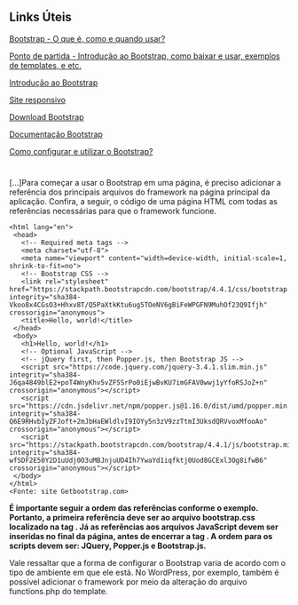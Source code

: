 ## Links Úteis 

[Bootstrap - O que é, como e quando usar?](https://www.alura.com.br/artigos/bootstrap?gclid=Cj0KCQjwgMqSBhDCARIsAIIVN1XGDaCl-uOGXpvsPMKDWBWSUtJk3gOIqc4d0RvzMCjP-Kiu3AUXdu4aArDWEALw_wcB)

[Ponto de partida - Introdução ao Bootstrap, como baixar e usar, exemplos de templates, e etc.](https://getbootstrap.com.br/docs/3.3/getting-started/)

[Introdução ao Bootstrap](https://www.devmedia.com.br/guia/bootstrap/38150#:~:text=Introdu%C3%A7%C3%A3o,aos%20diferentes%20tamanhos%20de%20tela.)

[Site responsivo](https://www.sebrae.com.br/sites/PortalSebrae/artigos/o-que-e-um-site-responsivo,4a6ad1eb00ad2410VgnVCM100000b272010aRCRD)

[Download Bootstrap](https://getbootstrap.com/)

[Documentação Bootstrap](https://getbootstrap.com/docs/4.1/getting-started/introduction/)

[Como configurar e utilizar o Bootstrap?](https://rockcontent.com/br/blog/bootstrap/)

# 

[...]Para começar a usar o Bootstrap em uma página, é preciso adicionar a referência dos principais arquivos do framework na página principal da aplicação. Confira, a seguir, o código de uma página HTML com todas as referências necessárias para que o framework funcione.

```<!doctype html>
<html lang="en">
 <head>
   <!-- Required meta tags -->
   <meta charset="utf-8">
   <meta name="viewport" content="width=device-width, initial-scale=1, shrink-to-fit=no">
   <!-- Bootstrap CSS -->
   <link rel="stylesheet" href="https://stackpath.bootstrapcdn.com/bootstrap/4.4.1/css/bootstrap.min.css" integrity="sha384-Vkoo8x4CGsO3+Hhxv8T/Q5PaXtkKtu6ug5TOeNV6gBiFeWPGFN9MuhOf23Q9Ifjh" crossorigin="anonymous">
   <title>Hello, world!</title>
 </head>
 <body>
   <h1>Hello, world!</h1>
   <!-- Optional JavaScript -->
   <!-- jQuery first, then Popper.js, then Bootstrap JS -->
   <script src="https://code.jquery.com/jquery-3.4.1.slim.min.js" integrity="sha384-J6qa4849blE2+poT4WnyKhv5vZF5SrPo0iEjwBvKU7imGFAV0wwj1yYfoRSJoZ+n" crossorigin="anonymous"></script>
   <script src="https://cdn.jsdelivr.net/npm/popper.js@1.16.0/dist/umd/popper.min.js" integrity="sha384-Q6E9RHvbIyZFJoft+2mJbHaEWldlvI9IOYy5n3zV9zzTtmI3UksdQRVvoxMfooAo" crossorigin="anonymous"></script>
   <script src="https://stackpath.bootstrapcdn.com/bootstrap/4.4.1/js/bootstrap.min.js" integrity="sha384-wfSDF2E50Y2D1uUdj0O3uMBJnjuUD4Ih7YwaYd1iqfktj0Uod8GCExl3Og8ifwB6" crossorigin="anonymous"></script>
 </body>
</html>
<Fonte: site Getbootstrap.com>
```
**É importante seguir a ordem das referências conforme o exemplo. Portanto, a primeira referência deve ser ao arquivo bootstrap.css localizado na tag <head>. Já as referências aos arquivos JavaScript devem ser inseridas no final da página, antes de encerrar a tag </body>. A ordem para os scripts devem ser: JQuery, Popper.js e Bootstrap.js.**

Vale ressaltar que a forma de configurar o Bootstrap varia de acordo com o tipo de ambiente em que ele está. No WordPress, por exemplo, também é possível adicionar o framework por meio da alteração do arquivo functions.php do template. 
